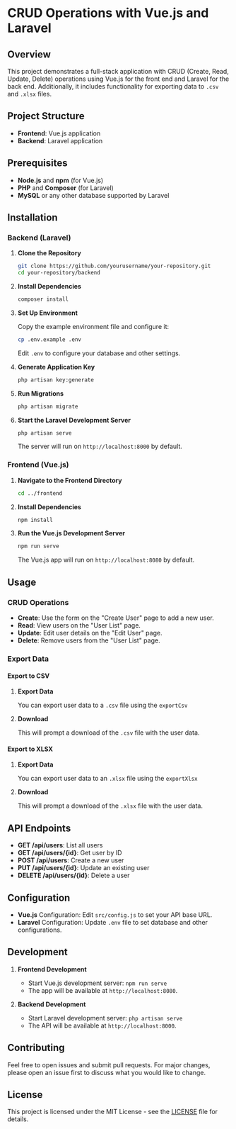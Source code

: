 # CRUD Operations with Vue.js and Laravel

## Overview

This project demonstrates a full-stack application with CRUD (Create, Read, Update, Delete) operations using Vue.js for the front end and Laravel for the back end. Additionally, it includes functionality for exporting data to `.csv` and `.xlsx` files.

## Project Structure

- **Frontend**: Vue.js application
- **Backend**: Laravel application

## Prerequisites

- **Node.js** and **npm** (for Vue.js)
- **PHP** and **Composer** (for Laravel)
- **MySQL** or any other database supported by Laravel

## Installation

### Backend (Laravel)

1. **Clone the Repository**

    ```bash
    git clone https://github.com/yourusername/your-repository.git
    cd your-repository/backend
    ```

2. **Install Dependencies**

    ```bash
    composer install
    ```

3. **Set Up Environment**

    Copy the example environment file and configure it:

    ```bash
    cp .env.example .env
    ```

    Edit `.env` to configure your database and other settings.

4. **Generate Application Key**

    ```bash
    php artisan key:generate
    ```

5. **Run Migrations**

    ```bash
    php artisan migrate
    ```

6. **Start the Laravel Development Server**

    ```bash
    php artisan serve
    ```

    The server will run on `http://localhost:8000` by default.

### Frontend (Vue.js)

1. **Navigate to the Frontend Directory**

    ```bash
    cd ../frontend
    ```

2. **Install Dependencies**

    ```bash
    npm install
    ```

3. **Run the Vue.js Development Server**

    ```bash
    npm run serve
    ```

    The Vue.js app will run on `http://localhost:8080` by default.

## Usage

### CRUD Operations

- **Create**: Use the form on the "Create User" page to add a new user.
- **Read**: View users on the "User List" page.
- **Update**: Edit user details on the "Edit User" page.
- **Delete**: Remove users from the "User List" page.

### Export Data

#### Export to CSV

1. **Export Data**

    You can export user data to a `.csv` file using the `exportCsv` 

2. **Download**

    This will prompt a download of the `.csv` file with the user data.

#### Export to XLSX

1. **Export Data**

    You can export user data to an `.xlsx` file using the `exportXlsx` 

2. **Download**

    This will prompt a download of the `.xlsx` file with the user data.

## API Endpoints

- **GET /api/users**: List all users
- **GET /api/users/{id}**: Get user by ID
- **POST /api/users**: Create a new user
- **PUT /api/users/{id}**: Update an existing user
- **DELETE /api/users/{id}**: Delete a user

## Configuration

- **Vue.js** Configuration: Edit `src/config.js` to set your API base URL.
- **Laravel** Configuration: Update `.env` file to set database and other configurations.

## Development

1. **Frontend Development**

    - Start Vue.js development server: `npm run serve`
    - The app will be available at `http://localhost:8080`.

2. **Backend Development**

    - Start Laravel development server: `php artisan serve`
    - The API will be available at `http://localhost:8000`.

## Contributing

Feel free to open issues and submit pull requests. For major changes, please open an issue first to discuss what you would like to change.

## License

This project is licensed under the MIT License - see the [LICENSE](LICENSE) file for details.
